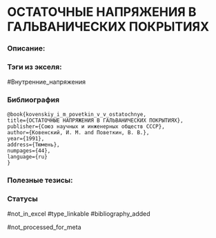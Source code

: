 # ОСТАТОЧНЫЕ НАПРЯЖЕНИЯ В ГАЛЬВАНИЧЕСКИХ ПОКРЫТИЯХ

### Описание:

### Тэги из экселя:
#Внутренние_напряжения 

### Библиография
```
@book{kovenskiy_i_m_povetkin_v_v_ostatochnye,
title={ОСТАТОЧНЫЕ НАПРЯЖЕНИЯ В ГАЛЬВАНИЧЕСКИХ ПОКРЫТИЯХ},
publisher={Союз научных и инженерных обществ СССР},
author={Ковенский, И. М. and Поветкин, В. В.},
year={1991},
address={Тюмень},
numpages={44},
language={ru}
}
```

### Полезные тезисы:

### Статусы
#not_in_excel
#type_linkable 
#bibliography_added 

#not_processed_for_meta